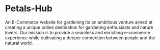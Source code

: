 # Petals-Hub
An E-Commerce website for gardening
Its an ambitious venture aimed at creating a unique online destination for gardening enthusiasts and nature lovers. Our mission is to provide a seamless and enriching e-commerce experience while cultivating a deeper connection between people and the natural world.
